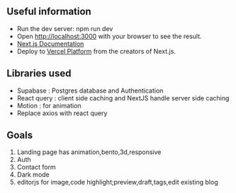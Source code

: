 ## Useful information
- Run the dev server: npm run dev
- Open [http://localhost:3000](http://localhost:3000) with your browser to see the result.
- [Next.js Documentation](https://nextjs.org/docs)
- Deploy to [Vercel Platform](https://vercel.com) from the creators of Next.js.

## Libraries used 
- Supabase : Postgres database and Authentication
- React query : client side caching and NextJS handle server side caching
- Motion : for animation
- Replace axios with react query

## Goals
1. Landing page has animation,bento,3d,responsive
2. Auth 
3. Contact form
4. Dark mode
5. editorjs for image,code highlight;preview,draft,tags,edit existing blog
